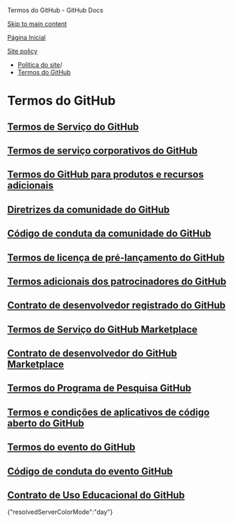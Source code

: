 Termos do GitHub - GitHub Docs

[Skip to main content](#main-content)

[Página Inicial](/pt)

[Site policy](/pt/site-policy)

* [Política do site](/pt/site-policy)/
* [Termos do GitHub](/pt/site-policy/github-terms)

Termos do GitHub
==========

[Termos de Serviço do GitHub](/pt/site-policy/github-terms/github-terms-of-service)
----------

[Termos de serviço corporativos do GitHub](/pt/site-policy/github-terms/github-corporate-terms-of-service)
----------

[Termos do GitHub para produtos e recursos adicionais](/pt/site-policy/github-terms/github-terms-for-additional-products-and-features)
----------

[Diretrizes da comunidade do GitHub](/pt/site-policy/github-terms/github-community-guidelines)
----------

[Código de conduta da comunidade do GitHub](/pt/site-policy/github-terms/github-community-code-of-conduct)
----------

[Termos de licença de pré-lançamento do GitHub](/pt/site-policy/github-terms/github-pre-release-license-terms)
----------

[Termos adicionais dos patrocinadores do GitHub](/pt/site-policy/github-terms/github-sponsors-additional-terms)
----------

[Contrato de desenvolvedor registrado do GitHub](/pt/site-policy/github-terms/github-registered-developer-agreement)
----------

[Termos de Serviço do GitHub Marketplace](/pt/site-policy/github-terms/github-marketplace-terms-of-service)
----------

[Contrato de desenvolvedor do GitHub Marketplace](/pt/site-policy/github-terms/github-marketplace-developer-agreement)
----------

[Termos do Programa de Pesquisa GitHub](/pt/site-policy/github-terms/github-research-program-terms)
----------

[Termos e condições de aplicativos de código aberto do GitHub](/pt/site-policy/github-terms/github-open-source-applications-terms-and-conditions)
----------

[Termos do evento do GitHub](/pt/site-policy/github-terms/github-event-terms)
----------

[Código de conduta do evento GitHub](/pt/site-policy/github-terms/github-event-code-of-conduct)
----------

[Contrato de Uso Educacional do GitHub](/pt/site-policy/github-terms/github-educational-use-agreement)
----------

{"resolvedServerColorMode":"day"}
